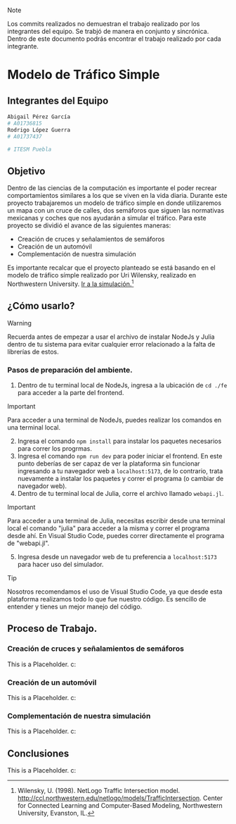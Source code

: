 > [!NOTE]
> Los commits realizados no demuestran el trabajo realizado por los integrantes del equipo. Se trabjó de manera en conjunto y sincrónica. Dentro de este documento podrás encontrar el trabajo realizado por cada integrante.

# Modelo de Tráfico Simple

## Integrantes del Equipo

```bash
Abigail Pérez García
# A01736815
Rodrigo López Guerra
# A01737437

# ITESM Puebla
```

## Objetivo

Dentro de las ciencias de la computación es importante el poder recrear comportamientos similares a los que se viven en la vida diaria. Durante este proyecto trabajaremos un modelo de tráfico simple en donde utilizaremos un mapa con un cruce de calles, dos semáforos que siguen las normativas mexicanas y coches que nos ayudarán a simular el tráfico. Para este proyecto se dividió el avance de las siguientes maneras:

- Creación de cruces y señalamientos de semáforos
- Creación de un automóvil
- Complementación de nuestra simulación

Es importante recalcar que el proyecto planteado se está basando en el modelo de tráfico símple realizado por Uri Wilensky, realizado en Northwestern University. [Ir a la simulación.](https://tinyurl.com/237faa9a)[^1]

## ¿Cómo usarlo?

> [!WARNING]
> Recuerda antes de empezar a usar el archivo de instalar NodeJs y Julia dentro de tu sistema para evitar cualquier error relacionado a la falta de librerías de estos.

### Pasos de preparación del ambiente. 
1. Dentro de tu terminal local de NodeJs, ingresa a la ubicación de `cd ./fe` para acceder a la parte del frontend.

> [!IMPORTANT]
> Para acceder a una terminal de NodeJs, puedes realizar los comandos en una terminal local.

2. Ingresa el comando `npm install` para instalar los paquetes necesarios para correr los progrmas.
3. Ingresa el comando `npm run dev` para poder iniciar el frontend. En este punto deberías de ser capaz de ver la plataforma sin funcionar ingresando a tu navegador web a `localhost:5173`, de lo contrario, trata nuevamente a instalar los paquetes y correr el programa (o cambiar de navegador web).
4. Dentro de tu terminal local de Julia, corre el archivo llamado `webapi.jl`.

> [!IMPORTANT]
> Para acceder a una terminal de Julia, necesitas escribir desde una terminal local el comando "julia" para acceder a la misma y correr el programa desde ahí. En Visual Studio Code, puedes correr directamente el programa de "webapi.jl".

5. Ingresa desde un navegador web de tu preferencia a `localhost:5173` para hacer uso del simulador.

> [!TIP]
> Nosotros recomendamos el uso de Visual Studio Code, ya que desde esta plataforma realizamos todo lo que fue nuestro código. Es sencillo de entender y tienes un mejor manejo del código.

## Proceso de Trabajo.

### Creación de cruces y señalamientos de semáforos
This is a Placeholder. c:
### Creación de un automóvil
This is a Placeholder. c:
### Complementación de nuestra simulación
This is a Placeholder. c:

## Conclusiones
This is a Placeholder. c:

[^1]: Wilensky, U. (1998). NetLogo Traffic Intersection model. http://ccl.northwestern.edu/netlogo/models/TrafficIntersection. Center for Connected Learning and Computer-Based Modeling, Northwestern University, Evanston, IL.
